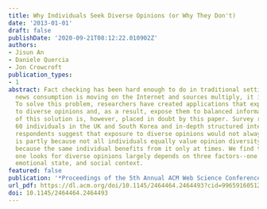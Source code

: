 ```yaml
---
title: Why Individuals Seek Diverse Opinions (or Why They Don't)
date: '2013-01-01'
draft: false
publishDate: '2020-09-21T08:12:22.010902Z'
authors:
- Jisun An
- Daniele Quercia
- Jon Crowcroft
publication_types:
- 1
abstract: Fact checking has been hard enough to do in traditional settings, but, as
  news consumption is moving on the Internet and sources multiply, it is almost unmanageable.
  To solve this problem, researchers have created applications that expose people
  to diverse opinions and, as a result, expose them to balanced information. The wisdom
  of this solution is, however, placed in doubt by this paper. Survey responses of
  60 individuals in the UK and South Korea and in-depth structured interviews of 10
  respondents suggest that exposure to diverse opinions would not always work. That
  is partly because not all individuals equally value opinion diversity, and mainly
  because the same individual benefits from it only at times. We find that whether
  one looks for diverse opinions largely depends on three factors--one's prior convictions,
  emotional state, and social context.
featured: false
publication: '*Proceedings of the 5th Annual ACM Web Science Conference (WebSci)*'
url_pdf: https://dl.acm.org/doi/10.1145/2464464.2464493?cid=99659160512
doi: 10.1145/2464464.2464493
---
```


